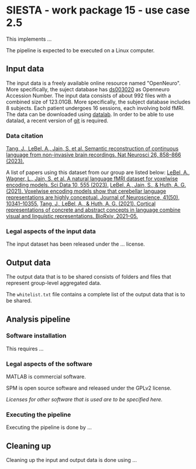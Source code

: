 # SIESTA - work package 15 - use case 2.5

This implements ...

The pipeline is expected to be executed on a Linux computer.

## Input data

The input data is a freely available online resource named "OpenNeuro". More specifically, the suject database has [ds003020](https://openneuro.org/datasets/ds003020/versions/2.2.0) as Openneuro Accession Number. The input data consists of about 992 files with a combined size of 123.01GB. More specifically, the subject database includes 8 subjects. Each patient undergoes 16 sessions, each involving bold fMRI. The data can be downloaded using [datalab](https://www.datalad.org/). In order to be able to use datalad, a recent version of [git]( https://git-scm.com/downloads) is required.

### Data citation
[Tang, J., LeBel, A., Jain, S. et al. Semantic reconstruction of continuous language from non-invasive brain recordings. Nat Neurosci 26, 858–866 (2023).](https://doi.org/10.1038/s41593-023-01304-9)

A list of papers using this dataset from our group are listed below:
[LeBel, A., Wagner, L., Jain, S. et al. A natural language fMRI dataset for voxelwise encoding models. Sci Data 10, 555 (2023).](https://doi.org/10.1038/s41597-023-02437-z)
[LeBel, A., Jain, S., & Huth, A. G. (2021). Voxelwise encoding models show that cerebellar language representations are highly conceptual. Journal of Neuroscience, 41(50), 10341–10355.](https://doi.org/10.1523/JNEUROSCI.0118-21.2021)
[Tang, J., LeBel, A., & Huth, A. G. (2021). Cortical representations of concrete and abstract concepts in language combine visual and linguistic representations. BioRxiv, 2021–05.](https://doi.org/10.1101/2021.05.19.444701)

### Legal aspects of the input data

The input dataset has been released under the ... license.

## Output data

The output data that is to be shared consists of folders and files that represent group-level aggregated data. 

The `whitelist.txt` file contains a complete list of the output data that is to be shared. 

## Analysis pipeline

### Software installation

This requires ...

### Legal aspects of the software

MATLAB is commercial software.

SPM is open source software and released under the GPLv2 license.

_Licenses for other software that is used are to be specified here._

### Executing the pipeline

Executing the pipeline is done by ...

## Cleaning up

Cleaning up the input and output data is done using ...
